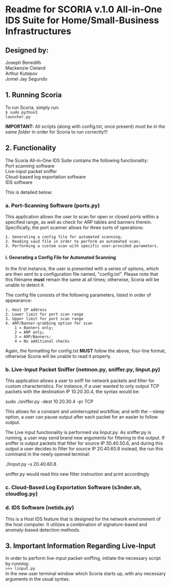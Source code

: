 <h1>Readme for SCORIA v.1.0 All-in-One IDS Suite for Home/Small-Business Infrastructures</h1>
<h2>Designed by:</h2>
    <p>Joseph Benedith<br>
    Mackenzie Cleland<br>
    Arthur Kutepov<br>
    Jomel Jay Segundo</p>

<h2>1. Running Scoria</h2>

To run Scoria, simply run:<br>
    <code>$ sudo python3 launcher.py</code>

**IMPORTANT:** All scripts (along with config.txt, once present) <em>must be in the same folder</em> in order for Scoria to run correctly!!!

<h2>2. Functionality</h2>

The Scoria All-in-One IDS Suite contains the following functionality:<br>
Port scanning software<br>
Live-input packet sniffer<br>
Cloud-based log exportation software<br>
IDS software<br>

This is detailed below:

<h3>a. Port-Scanning Software (ports.py)</h3>
This application allows the user to scan for open or closed ports within a specified range, as well as check for ARP tables and banners therein. Specifically, the port scanner allows for three sorts of operations:

    1. Generating a config file for automated scanning;
    2. Reading said file in order to perform an automated scan;
    3. Performing a custom scan with specific user-provided parameters.
    
<h4>i. Generating a Config File for Automated Scanning</h4>
    
In the first instance, the user is presented with a series of options, which are then sent to a configuration file named, "config.txt". Please note that this filename **must** remain the same at all times; otherwise, Scoria will be unable to detect it.

The config file consists of the following parameters, listed in order of appearance:

    1. Host IP address
    2. Lower limit for port scan range
    3. Upper limit for port scan range
    4. ARP/Banner-grabbing option for scan
        1 = Banners only;
        2 = ARP only;
        3 = ARP/Banners;
        4 = No additional checks
        
 Again, the formatting for config.txt **MUST** follow the above, four-line format, otherwise Scoria will be unable to read it properly.

<h3>b. Live-Input Packet Sniffer (netmon.py, sniffer.py, linput.py)</h3>
This application allows a user to sniff for network packets and filter for custom characteristics. For instance, if a user wanted to only output TCP packets with the destination IP 10.20.30.4, the syntax would be: 

sudo ./sniffer.py -dest 10.20.30.4 -pr TCP

This allows for a constant and uninterrupted workflow, and with the --sleep option, a user can pause output after each packet for an easier to follow output.

The Live input functionality is performed via linput.py. As sniffer.py is running, a user may send brand new arguments for filtering to the output. If sniffer is output packets that filter for source IP 30.40.50.6, and during this output a user decides to filter for source IP 20.40.60.8 instead, the run this command in the newly opened terminal:

./linput.py -s 20.40.60.8

sniffer.py would read this new filter instruction and print accordingly


<h3>c. Cloud-Based Log Exportation Software (s3nder.sh, cloudlog.py)</h3>


<h3>d. IDS Software (netids.py)</h3>
This is a Host IDS feature that is designed for the network environment of the host computer. It utilizes a combination of signature-based and anomaly-based detection methods. 


<h2>3. Important Information Regarding Live-Input</h2>

In order to perform live-input packet-sniffing, initiate the necessary script by running:<br>
<code>>>> linput.py</code><br>
In the new user terminal window which Scoria starts up, with any necessary arguments in the usual syntax.
